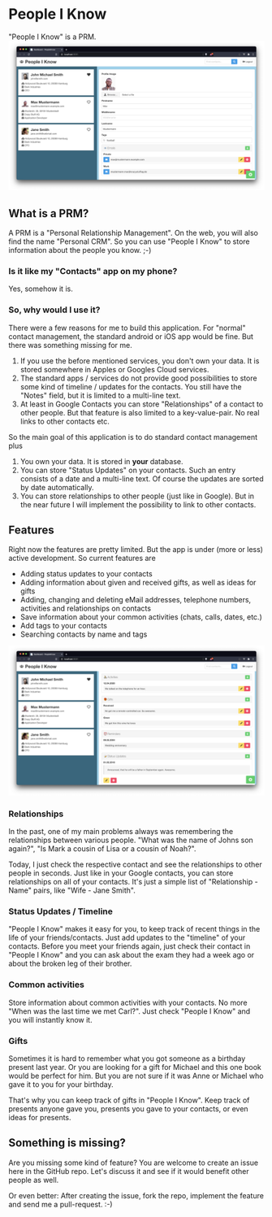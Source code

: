 # People I Know
"People I Know" is a PRM.
![Screenshot](images/general.png)

## What is a PRM?
A PRM is a "Personal Relationship Management". On the web, you will also find the name "Personal CRM".
So you can use "People I Know" to store information about the people you know. ;-)

### Is it like my "Contacts" app on my phone?
Yes, somehow it is.

### So, why would I use it?

There were a few reasons for me to build this application. For "normal" contact management, the standard android or iOS
app would be fine. But there was something missing for me.

1. If you use the before mentioned services, you don't own your data. It is stored somewhere in Apples or Googles Cloud services.
2. The standard apps / services do not provide good possibilities to store some kind of timeline / updates for the contacts. You still have the "Notes" field, but it is limited to a multi-line text.
3. At least in Google Contacts you can store "Relationships" of a contact to other people. But that feature is also limited to a key-value-pair. No real links to other contacts etc.

So the main goal of this application is to do standard contact management plus

1. You own your data. It is stored in **your** database.
2. You can store "Status Updates" on your contacts. Such an entry consists of a date and a multi-line text. Of course
   the updates are sorted by date automatically.
3. You can store relationships to other people (just like in Google). But in the near future I will implement the
   possibility to link to other contacts.

## Features

Right now the features are pretty limited. But the app is under (more or less) active development. So current features
are

* Adding status updates to your contacts
* Adding information about given and received gifts, as well as ideas for gifts
* Adding, changing and deleting eMail addresses, telephone numbers, activities and relationships on contacts
* Save information about your common activities (chats, calls, dates, etc.)
* Add tags to your contacts
* Searching contacts by name and tags

![Another Screenshot](images/features.png)

### Relationships

In the past, one of my main problems always was remembering the relationships between various people.
"What was the name of Johns son again?", "Is Mark a cousin of Lisa or a cousin of Noah?".

Today, I just check the respective contact and see the relationships to other people in seconds. Just like in your
Google contacts, you can store relationships on all of your contacts. It's just a simple list of "Relationship - Name"
pairs, like "Wife - Jane Smith".

### Status Updates / Timeline

"People I Know" makes it easy for you, to keep track of recent things in the life of your friends/contacts. Just add
updates to the "timeline" of your contacts. Before you meet your friends again, just check their contact in "People I
Know" and you can ask about the exam they had a week ago or about the broken leg of their brother.

### Common activities

Store information about common activities with your contacts. No more "When was the last time we met Carl?". Just
check "People I Know" and you will instantly know it.

### Gifts

Sometimes it is hard to remember what you got someone as a birthday present last year. Or you are looking for a gift for
Michael and this one book would be perfect for him. But you are not sure if it was Anne or Michael who gave it to you
for your birthday.

That's why you can keep track of gifts in "People I Know". Keep track of presents anyone gave you, presents you gave to
your contacts, or even ideas for presents.

## Something is missing?

Are you missing some kind of feature? You are welcome to create an issue here in the GitHub repo. Let's discuss it and
see if it would benefit other people as well.

Or even better: After creating the issue, fork the repo, implement the feature and send me a pull-request. :-)
